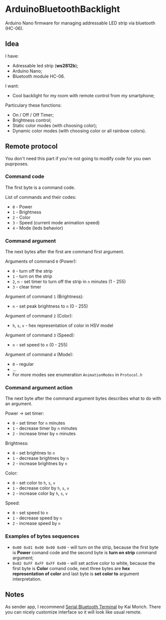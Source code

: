 # ArduinoBluetoothBacklight

Arduino Nano firmware for managing addressable LED strip via bluetooth (HC-06).

## Idea
I have:
- Adressable led strip (**ws2812b**);
- Arduino Nano;
- Bluetooth module HC-06.

I want:
- Cool backlight for my room with remote control from my smartphone;

Particulary these functions:
- On / Off / Off Timer;
- Brightness control;
- Static color modes (with choosing color);
- Dynamic color modes (with choosing color or all rainbow colors).

## Remote protocol
You don't need this part if you're not going to modify code for you own puprposes.

### Command code
The first byte is a command code.

List of commands and their codes:
- `0` - Power
- `1` - Brightness
- `2` - Color
- `3` - Speed (current mode animation speed)
- `4` - Mode (leds behavior)

### Command argument
The next bytes after the first are command first argument.

Arguments of command `0` (Power):
- `0` - turn off the strip
- `1` - turn on the strip
- `2`, `n` - set timer to turn off the strip in `n` minutes (1 - 255)
- `3` - clear timer
  
Argument of command `1` (Brightness):
- `n` - set peak brightness to `n` (0 - 255)

Argument of command `2` (Color):
- `h`, `s`, `v` - hex representation of color in HSV model
  
Argument of command `3` (Speed):
- `n` - set speed to `n` (0 - 255)

Argument of command `4` (Mode):
- `0` - regular
- ...
- For more modes see enumeration `AnimationModes` in `Protocol.h`

### Command argument action
The next byte after the command argument bytes describes what to do with an argument.

Power -> set timer:
- `0` - set timer for `n` minutes
- `1` - decrease timer by `n` minutes
- `2` - increase timer by `n` minutes

Brightness:
- `0` - set brightnes to `n`
- `1` - decrease brightnes by `n`
- `2` - increase brightnes by `n`

Color:
- `0` - set color to `h`, `s`, `v`
- `1` - decrease color by `h`, `s`, `v`
- `2` - increase color by `h`, `s`, `v`

Speed:
- `0` - set speed to `n`
- `1` - decrease speed by `n`
- `2` - increase speed by `n`

### Examples of bytes sequences
- `0x00 0x01 0x00 0x00 0x00` - will turn on the strip, because the first byte is **Power** comand code and the second byte is **turn on strip** command argument;
- `0x02 0xFF 0xFF 0xFF 0x00` - will set active color to white, because the first byte is **Color** comand code, next three bytes are **hex representation of color** and last byte is **set color to** argument interpretation.

## Notes
As sender app, I recommend [Serial Bluetooth Terminal](https://play.google.com/store/apps/details?id=de.kai_morich.serial_bluetooth_terminal) by Kai Morich. There you can nicely customize interface so it will look like usual remote. 



 
